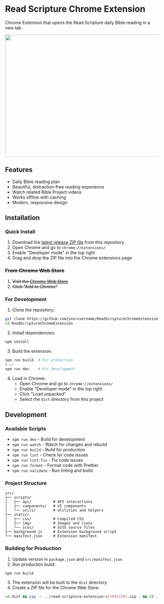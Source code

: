 # Read Scripture Chrome Extension

Chrome Extension that opens the Read Scripture daily Bible reading in a new tab.

<img src="store/ReadScriptureScreenshot-1280x800.png" width="640" height="400" />

## Features

- Daily Bible reading plan
- Beautiful, distraction-free reading experience
- Watch related Bible Project videos
- Works offline with caching
- Modern, responsive design

## Installation

### Quick Install
1. Download the [latest release ZIP file](read-scripture-extension-v3.1.4.zip) from this repository
2. Open Chrome and go to `chrome://extensions/`
3. Enable "Developer mode" in the top right
4. Drag and drop the ZIP file into the Chrome extensions page

### ~~From Chrome Web Store~~
1. ~~Visit the [Chrome Web Store](https://chrome.google.com/webstore/detail/readscripture-extension/EXTENSION_ID)~~
2. ~~Click "Add to Chrome"~~

### For Development
1. Clone the repository:
```bash
git clone https://github.com/yourusername/ReadScriptureChromeExtension.git
cd ReadScriptureChromeExtension
```

2. Install dependencies:
```bash
npm install
```

3. Build the extension:
```bash
npm run build  # For production
# or
npm run dev    # For development
```

4. Load in Chrome:
   - Open Chrome and go to `chrome://extensions/`
   - Enable "Developer mode" in the top right
   - Click "Load unpacked"
   - Select the `dist` directory from this project

## Development

### Available Scripts

- `npm run dev` - Build for development
- `npm run watch` - Watch for changes and rebuild
- `npm run build` - Build for production
- `npm run lint` - Check for code issues
- `npm run lint:fix` - Fix code issues
- `npm run format` - Format code with Prettier
- `npm run validate` - Run linting and build

### Project Structure

```
src/
├── scripts/
│   ├── api/          # API interactions
│   ├── components/   # UI components
│   └── utils/        # Utilities and helpers
├── static/
│   ├── css/          # Compiled CSS
│   ├── img/          # Images and icons
│   └── scss/         # SCSS source files
├── background.js     # Extension background script
└── manifest.json     # Extension manifest
```

### Building for Production

1. Update version in `package.json` and `src/manifest.json`
2. Run production build:
```bash
npm run build
```
3. The extension will be built to the `dist` directory
4. Create a ZIP file for the Chrome Web Store:
```bash
cd dist && zip -r ../read-scripture-extension-v[VERSION].zip . && cd ..
```

